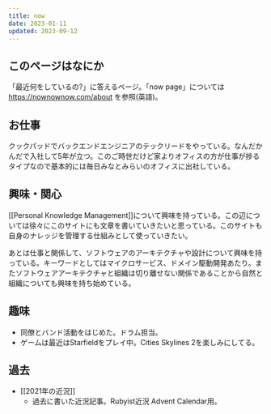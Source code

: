 ```yaml
---
title: now
date: 2023-01-11
updated: 2023-09-12
---
```


## このページはなにか

「最近何をしているの?」に答えるページ。「now page」については https://nownownow.com/about を参照(英語)。

## お仕事

クックパッドでバックエンドエンジニアのテックリードをやっている。なんだかんだで入社して5年が立つ。このご時世だけど家よりオフィスの方が仕事が捗るタイプなので基本的には毎日みなとみらいのオフィスに出社している。

## 興味・関心

[[Personal Knowledge Management]]について興味を持っている。この辺については徐々にこのサイトにも文章を書いていきたいと思っている。このサイトも自身のナレッジを管理する仕組みとして使っていきたい。

あとは仕事と関係して、ソフトウェアのアーキテクチャや設計について興味を持っている。キーワードとしてはマイクロサービス、ドメイン駆動開発あたり。またソフトウェアアーキテクチャと組織は切り離せない関係であることから自然と組織についても興味を持ち始めている。

## 趣味

- 同僚とバンド活動をはじめた。ドラム担当。
- ゲームは最近はStarfieldをプレイ中。Cities Skylines 2を楽しみにしてる。

## 過去

- [[2021年の近況]]
	- 過去に書いた近況記事。Rubyist近況 Advent Calendar用。